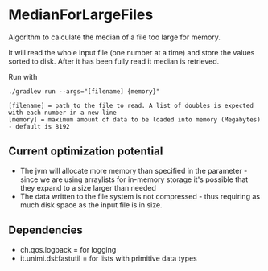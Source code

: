 # MedianForLargeFiles
Algorithm to calculate the median of a file too large for memory.

It will read the whole input file (one number at a time) and store the values sorted to disk. After it has been fully read it median is retrieved.


Run with
```
./gradlew run --args="[filename] {memory}"
```
```
[filename] = path to the file to read. A list of doubles is expected with each number in a new line
[memory] = maximum amount of data to be loaded into memory (Megabytes) - default is 8192
```

## Current optimization potential
* The jvm will allocate more memory than specified in the parameter - since we are using arraylists for in-memory storage it's possible that they expand to a size larger than needed
* The data written to the file system is not compressed - thus requiring as much disk space as the input file is in size.

## Dependencies
* ch.qos.logback = for logging
* it.unimi.dsi:fastutil = for lists with primitive data types

